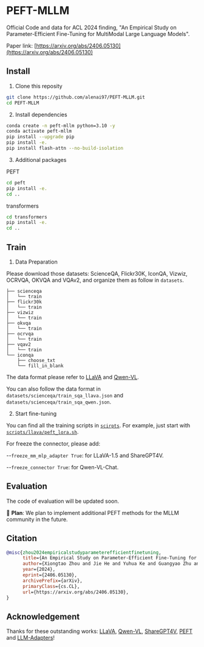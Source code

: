 # PEFT-MLLM

Official Code and data for ACL 2024 finding, "An Empirical Study on Parameter-Efficient Fine-Tuning for MultiModal Large Language Models".

Paper link: [https://arxiv.org/abs/2406.05130](https://arxiv.org/abs/2406.05130)

## Install

1. Clone this reposity
```bash
git clone https://github.com/alenai97/PEFT-MLLM.git
cd PEFT-MLLM
```

2. Install dependencies
```bash
conda create -n peft-mllm python=3.10 -y
conda activate peft-mllm
pip install --upgrade pip
pip install -e.
pip install flash-attn --no-build-isolation
```

3. Additional packages

PEFT
```bash
cd peft
pip install -e.
cd ..
```

transformers
```bash
cd transformers
pip install -e.
cd ..
```

## Train

1. Data Preparation

Please download those datasets: ScienceQA, Flickr30K, IconQA, Vizwiz, OCRVQA, OKVQA and VQAv2, and organize them as follow in `datasets`.

```
├── scienceqa
│   └── train
├── flickr30k
│   └── train
├── vizwiz
│   └── train
├── okvqa
│   └── train
├── ocrvqa
│   └── train
├── vqav2
│   └── train
└── iconqa
    ├── choose_txt
    └── fill_in_blank
```

The data format please refer to [LLaVA](https://github.com/haotian-liu/LLaVA/blob/main/docs/Finetune_Custom_Data.md) and [Qwen-VL](https://github.com/QwenLM/Qwen-VL). 

You can also follow the data format in `datasets/scienceqa/train_sqa_llava.json` and `datasets/scienceqa/train_sqa_qwen.json`.

2. Start fine-tuning

You can find all the training scripts in [`scirpts`](https://github.com/alenai97/PEFT-MLLM/tree/main/scripts). For example, just start with [`scripts/llava/peft_lora.sh`](https://github.com/alenai97/PEFT-MLLM/blob/main/scripts/llava/peft_lora.sh).

For freeze the connector, please add:

--`freeze_mm_mlp_adapter True`: for LLaVA-1.5 and ShareGPT4V.

--`freeze_connector True`: for Qwen-VL-Chat.

## Evaluation

The code of evaluation will be updated soon.



📅 **Plan**: We plan to implement additional PEFT methods for the MLLM community in the future.



## Citation

```bibtex
@misc{zhou2024empiricalstudyparameterefficientfinetuning,
      title={An Empirical Study on Parameter-Efficient Fine-Tuning for MultiModal Large Language Models}, 
      author={Xiongtao Zhou and Jie He and Yuhua Ke and Guangyao Zhu and Víctor Gutiérrez-Basulto and Jeff Z. Pan},
      year={2024},
      eprint={2406.05130},
      archivePrefix={arXiv},
      primaryClass={cs.CL},
      url={https://arxiv.org/abs/2406.05130}, 
}
```

## Acknowledgement

Thanks for these outstanding works: [LLaVA](https://github.com/haotian-liu/LLaVA/tree/main), [Qwen-VL](https://github.com/QwenLM/Qwen-VL), [ShareGPT4V](https://github.com/ShareGPT4Omni/ShareGPT4V), [PEFT](https://github.com/huggingface/peft) and [LLM-Adapters](https://github.com/AGI-Edgerunners/LLM-Adapters/tree/main)!